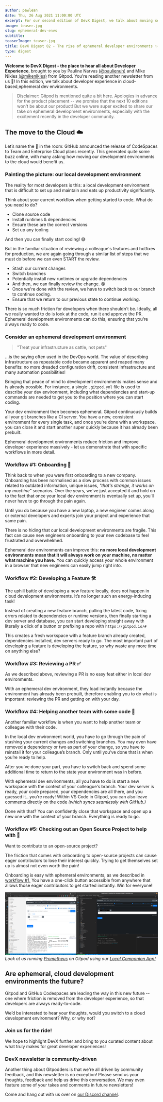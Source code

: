 ```yaml
---
author: pawlean
date: Thu, 26 Aug 2021 11:00:00 UTC
excerpt: For our second edition of DevX Digest, we talk about moving software development to the cloud.
image: teaser.jpg
slug: ephemeral-dev-envs
subtitle:
teaserImage: teaser.jpg
title: DevX Digest 02 - The rise of ephemeral developer environments ✨
type: digest
---
```


**Welcome to DevX Digest - the place to hear all about Developer Experience**, brought to you by Pauline Narvas [(@paulienuh)](https://twitter.com/paulienuh) and Mike Nikles [(@mikenikles)](https://twitter.com/mikenikles) from Gitpod. You're reading another newsletter from us 🎉! In this edition, we talk about developer experience in cloud-based,ephemeral dev environments.

> Disclaimer: Gitpod is mentioned quite a bit here. Apologies in advance for the product placement -- we promise that the next 10 editions won't be about our product! But we were super excited to share our take on ephemeral development environments, especially with the excitement recently in the developer community.

## The move to the Cloud ☁️

Let’s name the 🐘 in the room: GitHub announced the release of CodeSpaces to Team and Enterprise Cloud plans recently. This generated quite some buzz online, with many asking how moving our development environments to the cloud would benefit us.

### Painting the picture: our local development environment

The reality for most developers is this: a local development environment that is difficult to set up and maintain and eats up productivity significantly.

Think about your current workflow when getting started to code. What do you need to do?

- Clone source code
- Install runtimes & dependencies
- Ensure these are the correct versions
- Set up any tooling

And then you can finally start coding! 😅

But in the familiar situation of reviewing a colleague's features and hotfixes for production, we are again going through a similar list of steps that we must do before we can even START the review.

- Stash our current changes
- Switch branches
- Potentially install new runtimes or upgrade dependencies
- And then, we can finally review the change. 😰
- Once we're done with the review, we have to switch back to our branch to continue coding.
- Ensure that we return to our previous state to continue working.

There is so much friction for developers when there shouldn't be. Ideally, all we really wanted to do is look at the code, run it and approve the PR. Ephemeral development environments can do this, ensuring that you're always ready to code.

### Consider an ephemeral development environment

> "Treat your infrastructure as cattle, not pets"

...is the saying often used in the DevOps world. The value of describing infrastructure as repeatable code became apparent and reaped many benefits: no more dreaded configuration drift, consistent infrastructure and many automation possibilities!

Bringing that peace of mind to development environments makes sense and is already possible. For instance, a single `.gitpod.yml` file is used to describe your dev environment, including what dependencies and start-up commands are needed to get you to the position where you can start coding.

Your dev environment then becomes ephemeral. Gitpod continuously builds all your git branches like a CI server. You have a new, consistent environment for every single task, and once you're done with a workspace, you can close it and start another super quickly because it has already been prebuilt.

Ephemeral development environments reduce friction and improve developer experience massively - let us demonstrate that with specific workflows in more detail.

### Workflow #1: Onboarding 💼

Think back to when you were first onboarding to a new company. Onboarding has been normalised as a slow process with common issues related to outdated information, unique issues, _"that's strange, it works on my machine"_ scenarios. Over the years, we've just accepted it and hold on to the fact that once your local dev environment is eventually set up, you'll never have to go through the pain again.

Until you do because you have a new laptop, a new engineer comes along or external developers and experts join your project and experience that same pain.

There is no hiding that our local development environments are fragile. This fact can cause new engineers onboarding to your new codebase to feel frustrated and overwhelmed.

Ephemeral dev environments can improve this: **no more local development environments mean that it will always work on your machine, no matter what machine you have.** You can quickly access your whole environment in a browser that new engineers can easily jump right into.

### Workflow #2: Developing a Feature 🛠

The uphill battle of developing a new feature locally, does not happen in cloud development environments. It’s no longer such an energy-inducing task!

Instead of creating a new feature branch, pulling the latest code, fixing errors related to dependencies or runtime versions, then finally starting a dev server and database, you can start developing straight away with literally a click of a button or prefixing a repo with `https://gitpod.io/#`

This creates a fresh workspace with a feature branch already created, dependencies installed, dev servers ready to go. The most important part of developing a feature is developing the feature, so why waste any more time on anything else?

### Workflow #3: Reviewing a PR ✅

As we described above, reviewing a PR is no easy feat either in local dev environments.

With an ephemeral dev environment, they load instantly because the environment has already been prebuilt, therefore enabling you to do what is important: reviewing the PR and getting on with your day.

### Workflow #4: Helping another team with some code 🐞

Another familiar workflow is when you want to help another team or colleague with their code.

In the local dev environment world, you have to go through the pain of stashing your current changes and switching branches. You may even have removed a dependency or two as part of your change, so you have to reinstall it for your colleague’s branch. Only until you’ve done that is when you’re ready to help.

After you've done your part, you have to switch back and spend some additional time to return to the state your environment was in before.

With ephemeral dev environments, all you have to do is start a new workspace with the context of your colleague's branch. Your dev server is ready, your code prepared, your dependencies are all there, and you guessed it…you’re ready! Within VS Code in Gitpod, you can also leave comments directly on the code _(which syncs seamlessly with GitHub.)_

Done with that? You can confidently close that workspace and open up a new one with the context of your branch. Everything is ready to go.

### Workflow #5: Checking out an Open Source Project to help with 🤝

Want to contribute to an open-source project?

The friction that comes with onboarding to open-source projects can cause eager contributors to lose their interest quickly. Trying to get themselves set up is almost not even worth the pain!

Onboarding is easy with ephemeral environments, as we described in [workflow #1.](/blog/the-rise-of-ephemeral-dev-environments#workflow-1-onboarding-) You have a one-click button accessible from anywhere that allows those eager contributors to get started instantly. Win for everyone!

![Running Prometheus using our local companion app on Gitpod](../../../static/images/blog/ephemeral-dev-envs/screenshot.png)
_Look at us running [Prometheus](https://github.com/prometheus/prometheus) on Gitpod using our [Local Companion App!](https://www.gitpod.io/blog/local-app)_

## Are ephemeral, cloud development environments the future?

Gitpod and GitHub Codespaces are leading the way in this new future -- one where friction is removed from the developer experience, so that developers are always ready-to-code.

We’d be interested to hear your thoughts, would you switch to a cloud development environment? Why, or why not?

### Join us for the ride!

We hope to highlight DevX further and bring to you curated content about what truly makes for great developer experiences!

### DevX newsletter is community-driven

Another thing about Gitpodders is that we're all driven by community feedback, and this newsletter is no exception! Please send us your thoughts, feedback and help us drive this conversation. We may even feature some of your takes and comments in future newsletters!

Come and hang out with us over on [our Discord channel](https://gitpod.io/chat).

